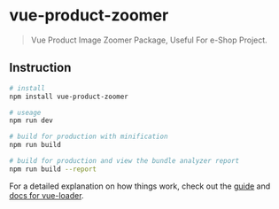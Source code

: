 # vue-product-zoomer

> Vue Product Image Zoomer Package, Useful For e-Shop Project.

## Instruction 

``` bash
# install 
npm install vue-product-zoomer

# useage
npm run dev

# build for production with minification
npm run build

# build for production and view the bundle analyzer report
npm run build --report
```

For a detailed explanation on how things work, check out the [guide](http://vuejs-templates.github.io/webpack/) and [docs for vue-loader](http://vuejs.github.io/vue-loader).
